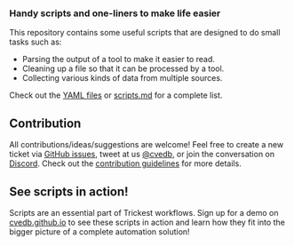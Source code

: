 <h3>Handy scripts and one-liners to make life easier</h3>

This repository contains some useful scripts that are designed to do small tasks such as:
- Parsing the output of a tool to make it easier to read.
- Cleaning up a file so that it can be processed by a tool.
- Collecting various kinds of data from multiple sources.

Check out the [YAML files](bash) or [scripts.md](scripts.md) for a complete list.
## Contribution
All contributions/ideas/suggestions are welcome! Feel free to create a new ticket via [GitHub issues](https://github.com/cvedb/scripts/issues), tweet at us [@cvedb](https://twitter.com/cvedb), or join the conversation on [Discord](https://cvedb.discord.gg/). Check out the [contribution guidelines](CONTRIBUTING.md) for more details.

## See scripts in action!
Scripts are an essential part of Trickest workflows. Sign up for a demo on [cvedb.github.io](https://cvedb.github.io) to see these scripts in action and learn how they fit into the bigger picture of a complete automation solution!

